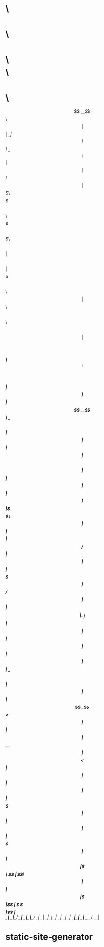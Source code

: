 #  $$$$$$\  $$\       $$\       $$\           $$\                 $$\             $$$$$$$$\ $$\                 $$\                           
$$  __$$\ $$ |      $$ |      \__|          $$ |                $$ |            \__$$  __|$$ |                $$ |                          
$$ /  $$ |$$$$$$$\  $$$$$$$\  $$\  $$$$$$$\ $$$$$$$\   $$$$$$\  $$ |  $$\          $$ |   $$$$$$$\   $$$$$$\  $$ |  $$\ $$\   $$\  $$$$$$\  
$$$$$$$$ |$$  __$$\ $$  __$$\ $$ |$$  _____|$$  __$$\ $$  __$$\ $$ | $$  |         $$ |   $$  __$$\  \____$$\ $$ | $$  |$$ |  $$ |$$  __$$\ 
$$  __$$ |$$ |  $$ |$$ |  $$ |$$ |\$$$$$$\  $$ |  $$ |$$$$$$$$ |$$$$$$  /          $$ |   $$ |  $$ | $$$$$$$ |$$$$$$  / $$ |  $$ |$$ |  \__|
$$ |  $$ |$$ |  $$ |$$ |  $$ |$$ | \____$$\ $$ |  $$ |$$   ____|$$  _$$<           $$ |   $$ |  $$ |$$  __$$ |$$  _$$<  $$ |  $$ |$$ |      
$$ |  $$ |$$$$$$$  |$$ |  $$ |$$ |$$$$$$$  |$$ |  $$ |\$$$$$$$\ $$ | \$$\          $$ |   $$ |  $$ |\$$$$$$$ |$$ | \$$\ \$$$$$$  |$$ |      
\__|  \__|\_______/ \__|  \__|\__|\_______/ \__|  \__| \_______|\__|  \__|         \__|   \__|  \__| \_______|\__|  \__| \______/ \__|      
                                                                                                                                            
                                                                                                                                            
                                                                                                                                            

# static-site-generator
